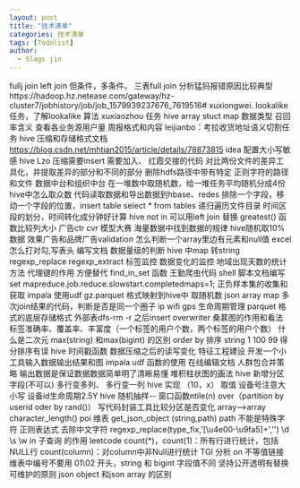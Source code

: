 ```yaml
---
layout: post
title: "技术清单"
categories: 技术清单
tags: [Todolist]
author:
  - Slags jin
---
```


fullj join  left join  但条件，多条件。 三表full join 
分析猛犸报错原因比较典型https://hadoop.hz.netease.com/gateway/hz-cluster7/jobhistory/job/job_1579939237676_7619516#
xuxiongwei. lookalike 任务，了解lookalike 算法
xuxiaozhou 任务
hive array stuct map 数据类型
召回率含义
查看各业务源用户量
周报格式和内容
leijianbo：考拉收货地址语义切割任务
hive 压缩和存储格式文档 https://blog.csdn.net/mhtian2015/article/details/78873815
idea 配置大小写敏感
hive Lzo 压缩需要insert 需要加入、
红霞交接的代码
对比两份文件的差异工具化，并提取差异的部分和不同的部分
删除hdfs路径中带有特定 正则字符的路径和文件
数据中台和组织中台
在一堆数中取随机数，给一堆任务平均随机分成4份
hive中怎么取众数
代码读取数据和导出数据到hbase、redes
排除一个字段，移动一个字段的位置，insert table select * from tables 
递归遍历文件目录
时间区段的划分，时间转化成分钟好计算
hive not in 可以用left join 替换
greatest() 函数比较列大小
广告ctr cvr 模型大赛
海量数据中找到数据的规律
hive随机取10%数据
效果广告和品牌广告validation
怎么判断一个array里边有元素和null值
excel 怎么打对勾,写表头
编写文档
数据量级的判断
hive 中map 转string 
regexp_replace regexp_extract 
标签监控
数据变化的监控
地域出现天数的统计方法 
代理键的作用 方便替代
find_in_set 函数
王勤爬虫代码
shell 脚本文档编写
set mapreduce.job.reduce.slowstart.completedmaps=1;
正负样本集的收集和获取
impala 使用udf
gz.parquet 格式映射到hive中
取随机数
json array map
多次join结果的代码，判断是否是同一个圈子
ip wifi gps 
生命周期管理
parquet 格式的底层存储格式
外部表dfs-rm -r 之后insert overwriter 
桑葚图的作用和看法
标签准确率、覆盖率、丰富度（一个标签的用户个数，两个标签的用户个数）
什么是二次元
max(string) 和max(bigint) 的区别
order by  排序 string   1 100  99 得分排序有误
hive 时间戳函数
数据压缩之后的读写变化
特征工程建设
开发一个小工具输入数据输出结果和图
impala udf 函数的使用
在线编辑文档
人群包合并策略
输出数据是保证数据数据简单明了清晰易懂
堆积柱状图的画法
hive 新增分区字段(不可以)
多行变多列、 多行变一列
hive 实现 （10，x） 取值
设备号注意大小写
设备id生命周期2.5Y
hive 随机抽样-- 窗口函数ntile(n) over（partition by userid oder by rand()）
写代码封装工具比较分区是否变化
array<double>-->array<string>
character_length() 
poi 维表
get_json_object (string,path) path 不能是特殊字符
正则表达式 去除中文字符 regexp_replace(type_fix,'[\\u4e00-\\u9fa5]+','')
\\d \\s \\w
in  子查询 的作用
leetcode
count(*)，count(1)：所有行进行统计，包括NULL行   count(column)：对column中非Null进行统计
TGI 分析
on 不等值链接
维表中编号不要用 01\02 开头，string 和 bigint 字段值不同
坚持公开透明有替换可维护的原则
json object 和json array 的区别

